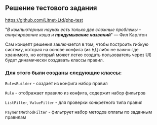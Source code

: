## Решение тестового задания 
https://github.com/Litnet-Ltd/php-test


"*В компьютерных науках есть только две сложные проблемы – аннулирование кэша и **придумывание названий***"
— Фил Карлтон

Сам концепт решения заключается в том, чтобы построить гибкую систему, которая на основе
конфига (из БД либо не важно где хранимого, но который может легко создать пользователь через UI) будет динамически создавать классы правил.

### Для этого были созданы следующие классы:

`RulesBuilder` - создаёт из конфига набор правил

`Rule` - отображает правило из конфига, содержит набор фильтров

`ListFilter`, `ValueFilter` - для проверки конкретного типа правил

`PaymentMethodFilter` - фильтрует набор методов оплаты по заданным правилам


